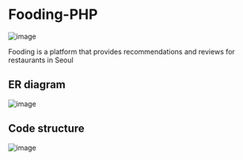 # Fooding-PHP
![image](https://user-images.githubusercontent.com/78165538/153905350-8f6d9560-86cc-40b5-ba96-e896a9a1ddf1.png)

Fooding is a platform that provides recommendations and reviews for restaurants in Seoul

## ER diagram
![image](https://user-images.githubusercontent.com/78165538/153903920-e452ba34-2f4b-4480-b4d4-70cac52d155e.png)

## Code structure
![image](https://user-images.githubusercontent.com/78165538/153904138-b39fbd81-8142-4807-964a-20110bb5cc34.png)

